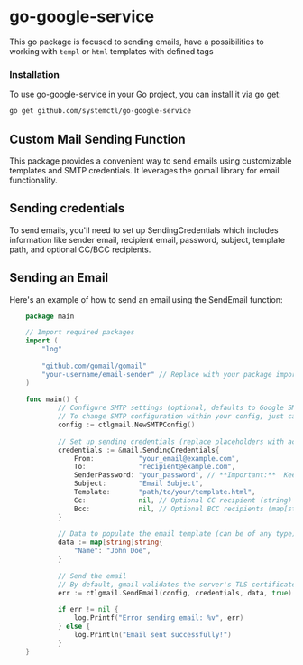 # go-google-service

This go package is focused to sending emails, have a possibilities to working with `templ` or `html` templates with defined tags

### Installation
To use go-google-service in your Go project, you can install it via go get:
```bash
go get github.com/systemctl/go-google-service
```

## Custom Mail Sending Function

This package provides a convenient way to send emails using customizable templates and SMTP credentials. It leverages the gomail library for email functionality.

## Sending credentials
To send emails, you'll need to set up SendingCredentials which includes information like sender email, recipient email, password, subject, template path, and optional CC/BCC recipients.

## Sending an Email
Here's an example of how to send an email using the SendEmail function:

```go
    package main

    // Import required packages
    import (
        "log"
        
        "github.com/gomail/gomail"
        "your-username/email-sender" // Replace with your package import path
    )
    
    func main() {
            // Configure SMTP settings (optional, defaults to Google SMTP)
            // To change SMTP configuration within your config, just call function WithSMTPConfig() and pass parameters
            config := ctlgmail.NewSMTPConfig()
            
            // Set up sending credentials (replace placeholders with actual values)
            credentials := &mail.SendingCredentials{
                From:           "your_email@example.com",
                To:             "recipient@example.com",
                SenderPassword: "your_password", // **Important:**  Keep this secure!
                Subject:        "Email Subject",
                Template:       "path/to/your/template.html",
                Cc:             nil, // Optional CC recipient (string)
                Bcc:            nil, // Optional BCC recipients (map[string][]string)
            }
            
            // Data to populate the email template (can be of any type)
            data := map[string]string{
                "Name": "John Doe",
            }
            
            // Send the email
            // By default, gmail validates the server's TLS certificate, to avoid potential security issues due to invalid certificates, set 'false' during production.
            err := ctlgmail.SendEmail(config, credentials, data, true)
            
            if err != nil {
                log.Printf("Error sending email: %v", err)
            } else {
                log.Println("Email sent successfully!")
            }
    }
```
